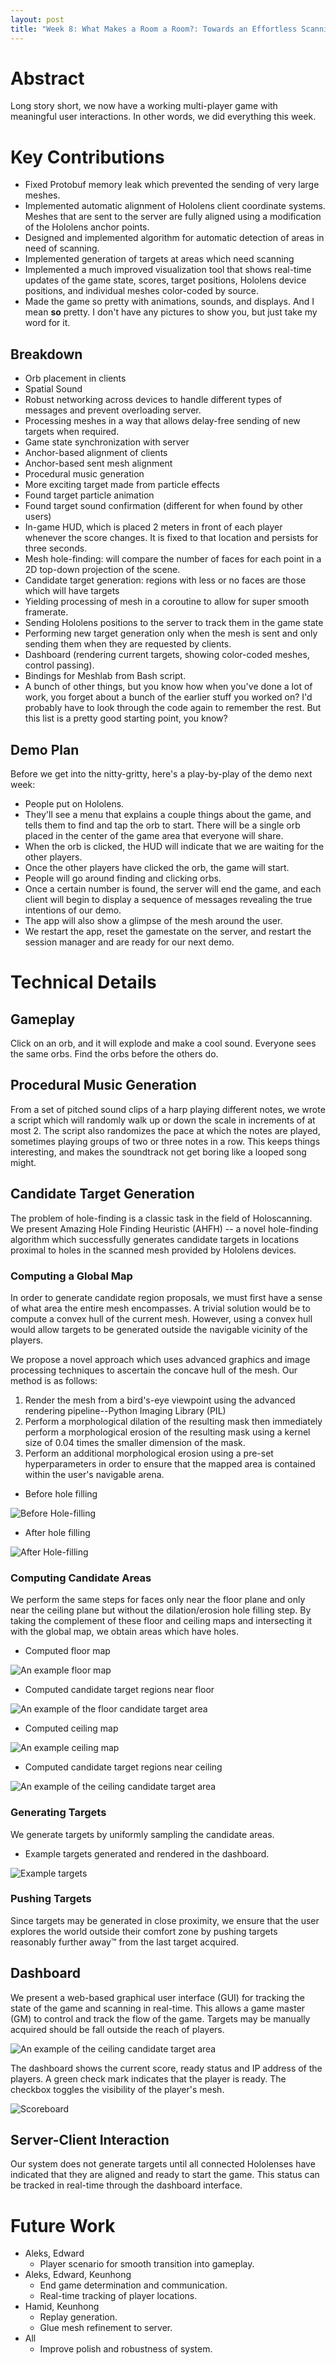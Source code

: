 ```yaml
---
layout: post
title: "Week 8: What Makes a Room a Room?: Towards an Effortless Scanning Experience through Innovative Gamification"
---
```


# Abstract

Long story short, we now have a working multi-player game with meaningful user interactions. In other words, we did everything this week.

# Key Contributions

 * Fixed Protobuf memory leak which prevented the sending of very large meshes.
 * Implemented automatic alignment of Hololens client coordinate systems. Meshes that are sent to the server are fully aligned using a modification of the Hololens anchor points.
 * Designed and implemented algorithm for automatic detection of areas in need of scanning.
 * Implemented generation of targets at areas which need scanning
 * Implemented a much improved visualization tool that shows real-time updates of the game state, scores, target positions, Hololens device positions, and individual meshes color-coded by source.
 * Made the game so pretty with animations, sounds, and displays. And I mean **so** pretty. I don't have any pictures to show you, but just take my word for it. 

## Breakdown

  * Orb placement in clients
  * Spatial Sound
  * Robust networking across devices to handle different types of messages and prevent overloading server.
  * Processing meshes in a way that allows delay-free sending of new targets when required.
  * Game state synchronization with server
  * Anchor-based alignment of clients
  * Anchor-based sent mesh alignment
  * Procedural music generation
  * More exciting target made from particle effects
  * Found target particle animation
  * Found target sound confirmation (different for when found by other users)
  * In-game HUD, which is placed 2 meters in front of each player whenever the score changes. It is fixed to that location and persists for three seconds.
  * Mesh hole-finding: will compare the number of faces for each point in a 2D top-down projection of the scene.
  * Candidate target generation: regions with less or no faces are those which will have targets
  * Yielding processing of mesh in a coroutine to allow for super smooth framerate. 
  * Sending Hololens positions to the server to track them in the game state
  * Performing new target generation only when the mesh is sent and only sending them when they are requested by clients.
  * Dashboard (rendering current targets, showing color-coded meshes, control passing).
  * Bindings for Meshlab from Bash script.
  * A bunch of other things, but you know how when you've done a lot of work, you forget about a bunch of the earlier stuff you worked on? I'd probably have to look through the code again to remember the rest. But this list is a pretty good starting point, you know?

## Demo Plan

Before we get into the nitty-gritty, here's a play-by-play of the demo next week:

  * People put on Hololens.
  * They'll see a menu that explains a couple things about the game, and tells them to find and tap the orb to start. There will be a single orb placed in the center of the game area that everyone will share.
  * When the orb is clicked, the HUD will indicate that we are waiting for the other players.
  * Once the other players have clicked the orb, the game will start.
  * People will go around finding and clicking orbs.
  * Once a certain number is found, the server will end the game, and each client will begin to display a sequence of messages revealing the true intentions of our demo.
  * The app will also show a glimpse of the mesh around the user. 
  * We restart the app, reset the gamestate on the server, and restart the session manager and are ready for our next demo.

# Technical Details

## Gameplay

Click on an orb, and it will explode and make a cool sound. Everyone sees the same orbs. Find the orbs before the others do. 

## Procedural Music Generation

From a set of pitched sound clips of a harp playing different notes, we wrote a script which will randomly walk up or down the scale in increments of at most 2. The script also randomizes the pace at which the notes are played, sometimes playing groups of two or three notes in a row. This keeps things interesting, and makes the soundtrack not get boring like a looped song might.  

## Candidate Target Generation

The problem of hole-finding is a classic task in the field of Holoscanning. We present Amazing Hole Finding Heuristic (AHFH) -- a novel hole-finding algorithm which successfully generates candidate targets in locations proximal to holes in the scanned mesh provided by Hololens devices.  

### Computing a Global Map

In order to generate candidate region proposals, we must first have a sense of what area the entire mesh encompasses. A trivial solution would be to compute a convex hull of the current mesh. However, using a convex hull would allow targets to be generated outside the navigable vicinity of the players.

We propose a novel approach which uses advanced graphics and image processing techniques to ascertain the concave hull of the mesh. Our method is as follows:

 1. Render the mesh from a bird's-eye viewpoint using the advanced rendering pipeline--Python Imaging Library (PIL)
 2. Perform a morphological dilation of the resulting mask then immediately perform a morphological erosion of the resulting mask using a kernel size of 0.04 times the smaller dimension of the mask.
 4. Perform an additional morphological erosion using a pre-set hyperparameters in order to ensure that the mapped area is contained within the user's navigable arena.

 * Before hole filling

 ![Before Hole-filling](/images/global-before.png)
 
 * After hole filling
 
 ![After Hole-filling](/images/global-after.png)

### Computing Candidate Areas

We perform the same steps for faces only near the floor plane and only near the ceiling plane but without the dilation/erosion hole filling step. By taking the complement of these floor and ceiling maps and intersecting it with the global map, we obtain areas which have holes.

 * Computed floor map
 
 ![An example floor map](/images/floor_map.png)

 * Computed candidate target regions near floor
 
 ![An example of the floor candidate target area](/images/floor_cand.png)

 * Computed ceiling map
 
 ![An example ceiling map](/images/ceiling_map.png)

 * Computed candidate target regions near ceiling
 
 ![An example of the ceiling candidate target area](/images/ceiling_cand.png)


### Generating Targets

We generate targets by uniformly sampling the candidate areas.

 * Example targets generated and rendered in the dashboard.
 
 ![Example targets](/images/example-targets.png)



### Pushing Targets

Since targets may be generated in close proximity, we ensure that the user explores the world outside their comfort zone by pushing targets reasonably further away™ from the last target acquired.


## Dashboard

We present a web-based graphical user interface (GUI) for tracking the state of the game and scanning in real-time. This allows a game master (GM) to control and track the flow of the game. Targets may be manually acquired should be fall outside the reach of players.

![An example of the ceiling candidate target area](/images/dashboard-screenshot.png)

The dashboard shows the current score, ready status and IP address of the players. A green check mark indicates that the player is ready. The checkbox toggles the visibility of the player's mesh.

![Scoreboard](/images/dashboard-scoreboard.png)


## Server-Client Interaction

Our system does not generate targets until all connected Hololenses have indicated that they are aligned and ready to start the game. This status can be tracked in real-time through the dashboard interface.


# Future Work

 * Aleks, Edward
    * Player scenario for smooth transition into gameplay.
 * Aleks, Edward, Keunhong
    * End game determination and communication.
    * Real-time tracking of player locations.
 * Hamid, Keunhong
    * Replay generation.
    * Glue mesh refinement to server.
 * All
    * Improve polish and robustness of system. 



